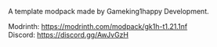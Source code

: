 A template modpack made by Gameking1happy Development.  

Modrinth: https://modrinth.com/modpack/gk1h-t1.21.1nf  
Discord: https://discord.gg/AwJvGzH